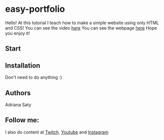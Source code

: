 # easy-portfolio
Hello! At this tutorial I teach how to make a simple website using only HTML and CSS! 
You can see the video [here](https://www.youtube.com/channel/UCXvGCqsCV4Jvw2LQYLp1LjA)
You can see the webpage [here](https://www.linkedin.com/in/kaua-thomaz-da-silva-5a1051214/)
Hope you enjoy it!

## Start

## Installation
Don't need to do anything :)

## Authors
Adriana Saty 


## Follow me:
I also do content at [Twitch](https://www.twitch.tv/adrianasaty).
[Youtube](https://www.youtube.com/channel/UCXvGCqsCV4Jvw2LQYLp1LjA)
and [Instagram](https://www.instagram.com/adriana.saty/)


